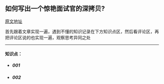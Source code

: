 ## 如何写出一个惊艳面试官的深拷贝?
[原文地址](https://juejin.cn/post/6844903929705136141)

首先跟着文章实现一遍，遇到不懂的知识记录在下方知识点区，然后看评论区，再把评论区说的也实现一遍，观察思考异同之处

































------

#### 知识点：

- ##### 001

  

- ##### 002


